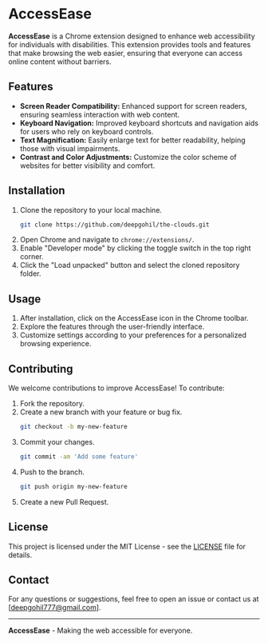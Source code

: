 # AccessEase

**AccessEase** is a Chrome extension designed to enhance web accessibility for individuals with disabilities. This extension provides tools and features that make browsing the web easier, ensuring that everyone can access online content without barriers.

## Features
- **Screen Reader Compatibility:** Enhanced support for screen readers, ensuring seamless interaction with web content.
- **Keyboard Navigation:** Improved keyboard shortcuts and navigation aids for users who rely on keyboard controls.
- **Text Magnification:** Easily enlarge text for better readability, helping those with visual impairments.
- **Contrast and Color Adjustments:** Customize the color scheme of websites for better visibility and comfort.

## Installation

1. Clone the repository to your local machine.
    ```bash
    git clone https://github.com/deepgohil/the-clouds.git
    ```
2. Open Chrome and navigate to `chrome://extensions/`.
3. Enable "Developer mode" by clicking the toggle switch in the top right corner.
4. Click the "Load unpacked" button and select the cloned repository folder.

## Usage

1. After installation, click on the AccessEase icon in the Chrome toolbar.
2. Explore the features through the user-friendly interface.
3. Customize settings according to your preferences for a personalized browsing experience.

## Contributing

We welcome contributions to improve AccessEase! To contribute:

1. Fork the repository.
2. Create a new branch with your feature or bug fix.
    ```bash
    git checkout -b my-new-feature
    ```
3. Commit your changes.
    ```bash
    git commit -am 'Add some feature'
    ```
4. Push to the branch.
    ```bash
    git push origin my-new-feature
    ```
5. Create a new Pull Request.

## License

This project is licensed under the MIT License - see the [LICENSE](LICENSE) file for details.

## Contact

For any questions or suggestions, feel free to open an issue or contact us at [deepgohil777@gmail.com].

---

**AccessEase** - Making the web accessible for everyone.

